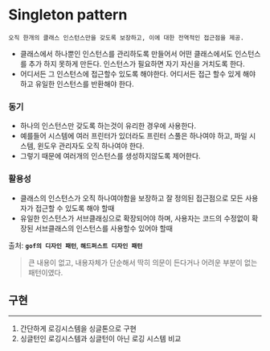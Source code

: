 # Singleton pattern

    오직 한개의 클래스 인스턴스만을 갖도록 보장하고, 이에 대한 전역적인 접근점을 제공.

- 클래스에서 하나뿐인 인스턴스를 관리하도록 만들어서 어떤 클래스에서도 인스턴스를 추가 하지 못하게 만든다. 인스턴스가 필요하면 자기 자신을 거치도록 한다.
- 어디서든 그 인스턴스에 접근할수 있도록 해야한다. 어디서든 접근 할수 있게 해야하고 유일한 인스턴스를 반환해야 한다.

### 동기

- 하나의 인스턴스만 갖도록 하는것이 유리한 경우에 사용한다.
- 예를들어 시스템에 여러 프린터가 있더라도 프린터 스풀은 하나여야 하고, 파일 시스템, 윈도우 관리자도 오직 하나여야 한다.
- 그렇기 때문에 여러개의 인스턴스를 생성하지않도록 제어한다.

### 활용성
- 클래스의 인스턴스가 오직 하나여야함을 보장하고 잘 정의된 접근점으로 모든 사용자가 접근할 수 있도록 해야 할때
- 유일한 인스턴스가 서브클래싱으로 확장되어야 하며, 사용자는 코드의 수정없이 확장된 서브클래스의 인스턴스를 사용할수 있어야 할때

출처: **`gof의 디자인 패턴`**, **`해드퍼스트 디자인 패턴`**

 > 큰 내용이 없고, 내용자체가 단순해서 딱히 의문이 든다거나 어려운 부분이 없는 패턴이였다.

## 구현

---

1. 간단하게 로깅시스템을 싱글톤으로 구현
2. 싱글턴인 로깅시스템과 싱글턴이 아닌 로깅 시스템 비교